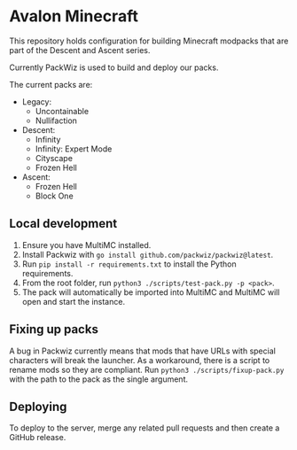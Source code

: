 # Avalon Minecraft

This repository holds configuration for building Minecraft modpacks that are part of the Descent and Ascent series.

Currently PackWiz is used to build and deploy our packs.

The current packs are:
- Legacy:
    - Uncontainable
    - Nullifaction
- Descent:
    - Infinity
    - Infinity: Expert Mode
    - Cityscape
    - Frozen Hell
- Ascent:
    - Frozen Hell
    - Block One

## Local development

1. Ensure you have MultiMC installed.
2. Install Packwiz with `go install github.com/packwiz/packwiz@latest`.
3. Run `pip install -r requirements.txt` to install the Python requirements.
4. From the root folder, run `python3 ./scripts/test-pack.py -p <pack>`.
5. The pack will automatically be imported into MultiMC and MultiMC will open and start the instance.

## Fixing up packs

A bug in Packwiz currently means that mods that have URLs with special characters will break the launcher. As a workaround, there is a script to rename mods so they are compliant. Run `python3 ./scripts/fixup-pack.py` with the path to the pack as the single argument.

## Deploying

To deploy to the server, merge any related pull requests and then create a GitHub release.
